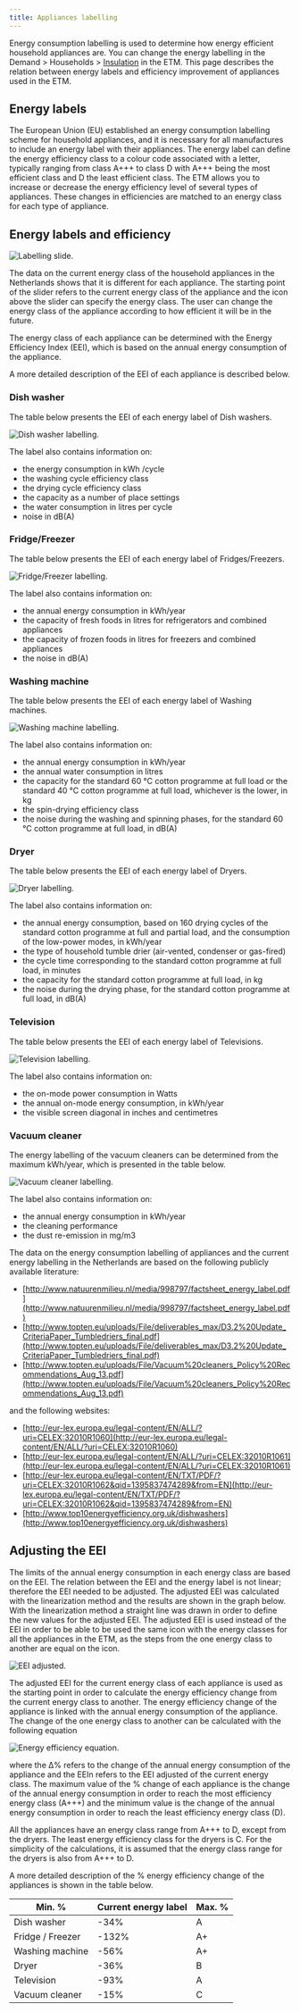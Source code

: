 ```yaml
---
title: Appliances labelling
---
```


Energy consumption labelling is used to determine how energy efficient household appliances are. You can change the energy labelling in the Demand > Households > [Insulation](https://pro.energytransitionmodel.com/scenario/demand/households/insulation) in the ETM. This page describes the relation between energy labels and efficiency improvement of appliances used in the ETM. 

## Energy labels
The European Union (EU) established an energy consumption labelling scheme for household appliances, and it is necessary for all manufactures to include an energy label with their appliances. The energy label can define the energy efficiency class to a colour code associated with a letter, typically ranging from class A+++ to class D with A+++ being the most efficient class and D the least efficient class. The ETM allows you to increase or decrease the energy efficiency level of several types of appliances. These changes in efficiencies are matched to an energy class for each type of appliance. 

## Energy labels and efficiency

![Labelling slide.](/img/docs/labelling_slide.png)

The data on the current energy class of the household appliances in the Netherlands shows that it is different for each appliance. The starting point of the slider refers to the current energy class of the appliance and the icon above the slider can specify the energy class. The user can change the energy class of the appliance according to how efficient it will be in the future.

The energy class of each appliance can be determined with the Energy Efficiency Index (EEI), which is based on the annual energy consumption of the appliance.

A more detailed description of the EEI of each appliance is described below.

### Dish washer

The table below presents the EEI of each energy label of Dish washers.

![Dish washer labelling.](/img/docs/Dishwasher_labelling.png)

The label also contains information on:

-   the energy consumption in kWh /cycle
-   the washing cycle efficiency class
-   the drying cycle efficiency class
-   the capacity as a number of place settings
-   the water consumption in litres per cycle
-   noise in dB(A)

### Fridge/Freezer

The table below presents the EEI of each energy label of Fridges/Freezers.

![Fridge/Freezer labelling.](/img/docs/Fridge_Freezer_labelling.png)

The label also contains information on:

-   the annual energy consumption in kWh/year
-   the capacity of fresh foods in litres for refrigerators and combined appliances
-   the capacity of frozen foods in litres for freezers and combined appliances
-   the noise in dB(A)

### Washing machine

The table below presents the EEI of each energy label of Washing machines.

![Washing machine labelling.](/img/docs/Washing_machine_labelling.png)

The label also contains information on:

-   the annual energy consumption in kWh/year
-   the annual water consumption in litres
-   the capacity for the standard 60 °C cotton programme at full load or the standard 40 °C cotton programme at full load, whichever is the lower, in kg
-   the spin-drying efficiency class
-   the noise during the washing and spinning phases, for the standard 60 °C cotton programme at full load, in dB(A)

### Dryer

The table below presents the EEI of each energy label of Dryers.

![Dryer labelling.](/img/docs/Dryer_labelling.png)

The label also contains information on:

-   the annual energy consumption, based on 160 drying cycles of the standard cotton programme at full and partial load, and the consumption of the low-power modes, in kWh/year
-   the type of household tumble drier (air-vented, condenser or gas-fired)
-   the cycle time corresponding to the standard cotton programme at full load, in minutes
-    the capacity for the standard cotton programme at full load, in kg
-   the noise during the drying phase, for the standard cotton programme at full load, in dB(A)

### Television

The table below presents the EEI of each energy label of Televisions.

![Television labelling.](/img/docs/Television_labelling.png)

The label also contains information on:

-   the on-mode power consumption in Watts
-   the annual on-mode energy consumption, in kWh/year
-   the visible screen diagonal in inches and centimetres

### Vacuum cleaner

The energy labelling of the vacuum cleaners can be determined from the maximum kWh/year, which is presented in the table below.

![Vacuum cleaner labelling.](/img/docs/vacuum_cleaner_labelling.png)

The label also contains information on:

-   the annual energy consumption in kWh/year
-   the cleaning performance
-   the dust re-emission in mg/m3

The data on the energy consumption labelling of appliances and the current energy labelling in the Netherlands are based on the following publicly available literature:

-   [http://www.natuurenmilieu.nl/media/998797/factsheet_energy_label.pdf](http://www.natuurenmilieu.nl/media/998797/factsheet_energy_label.pdf)
-   [http://www.topten.eu/uploads/File/deliverables_max/D3.2%20Update_CriteriaPaper_Tumbledriers_final.pdf](http://www.topten.eu/uploads/File/deliverables_max/D3.2%20Update_CriteriaPaper_Tumbledriers_final.pdf)
-   [http://www.topten.eu/uploads/File/Vacuum%20cleaners_Policy%20Recommendations_Aug_13.pdf](http://www.topten.eu/uploads/File/Vacuum%20cleaners_Policy%20Recommendations_Aug_13.pdf)

and the following websites:

-   [http://eur-lex.europa.eu/legal-content/EN/ALL/?uri=CELEX:32010R1060](http://eur-lex.europa.eu/legal-content/EN/ALL/?uri=CELEX:32010R1060)
-   [http://eur-lex.europa.eu/legal-content/EN/ALL/?uri=CELEX:32010R1061](http://eur-lex.europa.eu/legal-content/EN/ALL/?uri=CELEX:32010R1061)
-   [http://eur-lex.europa.eu/legal-content/EN/TXT/PDF/?uri=CELEX:32010R1062&qid=1395837474289&from=EN](http://eur-lex.europa.eu/legal-content/EN/TXT/PDF/?uri=CELEX:32010R1062&qid=1395837474289&from=EN)
-    [http://www.top10energyefficiency.org.uk/dishwashers](http://www.top10energyefficiency.org.uk/dishwashers)

## Adjusting the EEI
The limits of the annual energy consumption in each energy class are based on the EEI. The relation between the EEI and the energy label is not linear; therefore the EEI needed to be adjusted. The adjusted EEI was calculated with the linearization method and the results are shown in the graph below. With the linearization method a straight line was drawn in order to define the new values for the adjusted EEI. The adjusted EEI is used instead of the EEI in order to be able to be used the same icon with the energy classes for all the appliances in the ETM, as the steps from the one energy class to another are equal on the icon.

![EEI adjusted.](/img/docs/EEI_adjusted.png)

The adjusted EEI for the current energy class of each appliance is used as the starting point in order to calculate the energy efficiency change from the current energy class to another. The energy efficiency change of the appliance is linked with the annual energy consumption of the appliance. The change of the one energy class to another can be calculated with the following equation

![Energy efficiency equation.](/img/docs/energy_efficiency_equation.png)

where the Δ% refers to the change of the annual energy consumption of the appliance and the EEIn refers to the EEI adjusted of the current energy class. The maximum value of the % change of each appliance is the change of the annual energy consumption in order to reach the most efficiency energy class (A+++) and the minimum value is the change of the annual energy consumption in order to reach the least efficiency energy class (D).

All the appliances have an energy class range from A+++ to D, except from the dryers. The least energy efficiency class for the dryers is C. For the simplicity of the calculations, it is assumed that the energy class range for the dryers is also from A+++ to D.

A more detailed description of the % energy efficiency change of the appliances is shown in the table below.

|Min. %|Current energy label| Max. % |
|---------|-----|---------------------|
|Dish washer|-34%|A|35%|
|Fridge / Freezer|-132%|A+|66%|
|Washing machine|-56%|A+|28%|
|Dryer|-36%|B|69%|
|Television|-93%|A|92%|
|Vacuum cleaner|-15%|C|75%|



